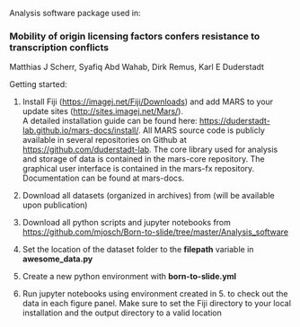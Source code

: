 Analysis software package used in:

### Mobility of origin licensing factors confers resistance to transcription conflicts

Matthias J Scherr, Syafiq Abd Wahab, Dirk Remus, Karl E Duderstadt  


Getting started:

1) Install Fiji (https://imagej.net/Fiji/Downloads) and add MARS to your update sites (http://sites.imagej.net/Mars/).  
A detailed installation guide can be found here: https://duderstadt-lab.github.io/mars-docs/install/. 
All MARS source code is publicly available in several repositories on Github at https://github.com/duderstadt-lab. 
The core library used for analysis and storage of data is contained in the mars-core repository. 
The graphical user interface is contained in the mars-fx repository. Documentation can be found at mars-docs.

2) Download all datasets (organized in archives) from (will be available upon publication)

3) Download all python scripts and jupyter notebooks from https://github.com/mjosch/Born-to-slide/tree/master/Analysis_software

4) Set the location of the dataset folder to the **filepath** variable in **awesome_data.py**

5) Create a new python environment with **born-to-slide.yml**

6) Run jupyter notebooks using environment created in 5. to check out the data in each figure panel. Make sure to set the Fiji directory to your local installation and the output directory to a valid location
